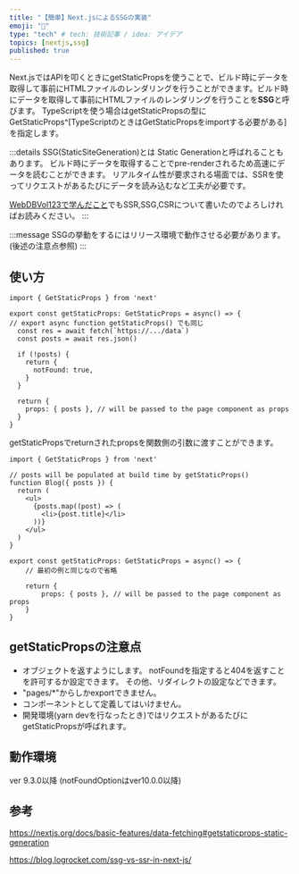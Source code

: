 ```yaml
---
title: "【簡単】Next.jsによるSSGの実装"
emoji: "🏰"
type: "tech" # tech: 技術記事 / idea: アイデア
topics: [nextjs,ssg]
published: true
---
```


Next.jsではAPIを叩くときにgetStaticPropsを使うことで、ビルド時にデータを取得して事前にHTMLファイルのレンダリングを行うことができます。ビルド時にデータを取得して事前にHTMLファイルのレンダリングを行うことを**SSG**と呼びます。
TypeScriptを使う場合はgetStaticPropsの型にGetStaticProps^[TypeScriptのときはGetStaticPropsをimportする必要がある]を指定します。

:::details SSG(StaticSiteGeneration)とは
Static Generationと呼ばれることもあります。
ビルド時にデータを取得することでpre-renderされるため高速にデータを読むことができます。
リアルタイム性が要求される場面では、SSRを使ってリクエストがあるたびにデータを読み込むなど工夫が必要です。

[WebDBVol123で学んだこと](https://zenn.dev/mo_ri_regen/articles/webdb-vol123)でもSSR,SSG,CSRについて書いたのでよろしければお読みください。
:::

:::message
SSGの挙動をするにはリリース環境で動作させる必要があります。(後述の注意点参照)
:::

## 使い方

```tsx
import { GetStaticProps } from 'next'

export const getStaticProps: GetStaticProps = async() => {
// export async function getStaticProps() でも同じ
  const res = await fetch(`https://.../data`)
  const posts = await res.json()

  if (!posts) {
    return {
      notFound: true,
    }
  }

  return {
    props: { posts }, // will be passed to the page component as props
  }
}
```

getStaticPropsでreturnされたpropsを関数側の引数に渡すことができます。

```tsx
import { GetStaticProps } from 'next'

// posts will be populated at build time by getStaticProps()
function Blog({ posts }) {
  return (
    <ul>
      {posts.map((post) => (
        <li>{post.title}</li>
      ))}
    </ul>
  )
}

export const getStaticProps: GetStaticProps = async() => {
    // 最初の例と同じなので省略

    return {
        props: { posts }, // will be passed to the page component as props
    }
}
```

## getStaticPropsの注意点

- オブジェクトを返すようにします。
notFoundを指定すると404を返すことを許可するか設定できます。
その他、リダイレクトの設定などできます。
- "pages/*"からしかexportできません。
- コンポーネントとして定義してはいけません。
- 開発環境(yarn devを行なったとき)ではリクエストがあるたびにgetStaticPropsが呼ばれます。

## 動作環境

ver 9.3.0以降
(notFoundOptionはver10.0.0以降)

## 参考

https://nextjs.org/docs/basic-features/data-fetching#getstaticprops-static-generation

https://blog.logrocket.com/ssg-vs-ssr-in-next-js/
